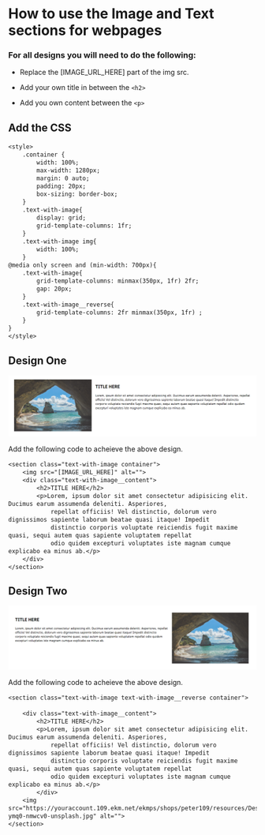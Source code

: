 # How to use the Image and Text sections for webpages

### For all designs you will need to do the following:

- Replace the [IMAGE_URL_HERE] part of the img src.

- Add your own title in between the `<h2>`

- Add you own content between the `<p>`

## Add the CSS

```
<style>
    .container {
        width: 100%;
        max-width: 1280px;
        margin: 0 auto;
        padding: 20px;
        box-sizing: border-box;
    }
    .text-with-image{
        display: grid;
        grid-template-columns: 1fr;
    }
    .text-with-image img{
        width: 100%;
    }
@media only screen and (min-width: 700px){
    .text-with-image{
        grid-template-columns: minmax(350px, 1fr) 2fr;
        gap: 20px;
    }
    .text-with-image__reverse{
        grid-template-columns: 2fr minmax(350px, 1fr) ;
    }
}
</style>
```


## Design One

![Design One](https://raw.githubusercontent.com/EKMmattwindle/EKM_Webpages/main/image_text/design1.png)

Add the following code to acheieve the above design.

```
<section class="text-with-image container">
    <img src="[IMAGE_URL_HERE]" alt="">
    <div class="text-with-image__content">
        <h2>TITLE HERE</h2>
        <p>Lorem, ipsum dolor sit amet consectetur adipisicing elit. Ducimus earum assumenda deleniti. Asperiores,
            repellat officiis! Vel distinctio, dolorum vero dignissimos sapiente laborum beatae quasi itaque! Impedit
            distinctio corporis voluptate reiciendis fugit maxime quasi, sequi autem quas sapiente voluptatem repellat
            odio quidem excepturi voluptates iste magnam cumque explicabo ea minus ab.</p>
    </div>
</section>
```

## Design Two

![Design One](https://raw.githubusercontent.com/EKMmattwindle/EKM_Webpages/main/image_text/design2.png)

Add the following code to acheieve the above design.


```
<section class="text-with-image text-with-image__reverse container">
    
    <div class="text-with-image__content">
        <h2>TITLE HERE</h2>
        <p>Lorem, ipsum dolor sit amet consectetur adipisicing elit. Ducimus earum assumenda deleniti. Asperiores,
            repellat officiis! Vel distinctio, dolorum vero dignissimos sapiente laborum beatae quasi itaque! Impedit
            distinctio corporis voluptate reiciendis fugit maxime quasi, sequi autem quas sapiente voluptatem repellat
            odio quidem excepturi voluptates iste magnam cumque explicabo ea minus ab.</p>
        </div>
    <img src="https://youraccount.109.ekm.net/ekmps/shops/peter109/resources/Design/marina-ymq0-nmwcv0-unsplash.jpg" alt="">
</section>
```
